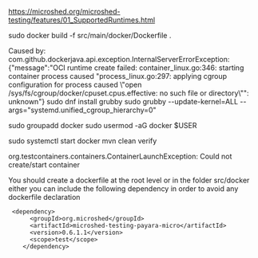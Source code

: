 https://microshed.org/microshed-testing/features/01_SupportedRuntimes.html   


sudo docker build -f src/main/docker/Dockerfile .

Caused by: com.github.dockerjava.api.exception.InternalServerErrorException: {"message":"OCI runtime create failed: container_linux.go:346: starting container process caused \"process_linux.go:297: applying cgroup configuration for process caused \\\"open /sys/fs/cgroup/docker/cpuset.cpus.effective: no such file or directory\\\"\": unknown"}
sudo dnf install grubby
sudo grubby --update-kernel=ALL --args="systemd.unified_cgroup_hierarchy=0"

sudo groupadd docker
sudo usermod -aG docker $USER

sudo systemctl start docker
mvn clean verify

org.testcontainers.containers.ContainerLaunchException: Could not create/start container

You should create a dockerfile at the root level or in the folder src/docker either you can include the following dependency in order to avoid any dockerfile declaration   
```
 <dependency>   
      <groupId>org.microshed</groupId>
      <artifactId>microshed-testing-payara-micro</artifactId>
      <version>0.6.1.1</version>
      <scope>test</scope>
    </dependency>
```